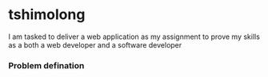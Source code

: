 # tshimolong
I am tasked to deliver a web application as my assignment to prove my skills as a both a web developer and a software developer

### Problem defination
